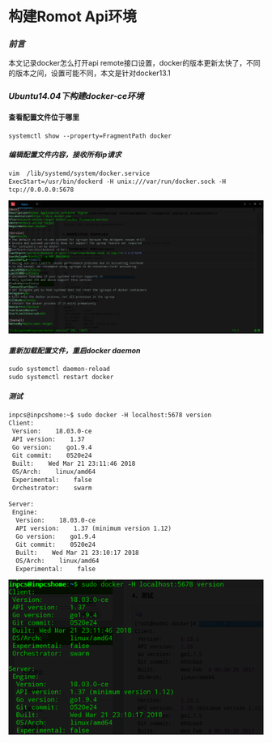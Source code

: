# 构建Romot Api环境

### _前言_

本文记录docker怎么打开api remote接口设置，docker的版本更新太快了，不同的版本之间，设置可能不同，本文是针对docker13.1

### _Ubuntu14.04下构建docker-ce环境_

#### 查看配置文件位于哪里

```
systemctl show --property=FragmentPath docker
```

#### _编辑配置文件内容，接收所有ip请求_

```
vim  /lib/systemd/system/docker.service 
ExecStart=/usr/bin/dockerd -H unix:///var/run/docker.sock -H tcp://0.0.0.0:5678
```
![](/my-docker-practice/build-base-env/static/remotApi测试.png)

#### _重新加载配置文件，重启docker daemon_

```
sudo systemctl daemon-reload 
sudo systemctl restart docker
```

#### _测试_

```
inpcs@inpcshome:~$ sudo docker -H localhost:5678 version
Client:
 Version:    18.03.0-ce
 API version:    1.37
 Go version:    go1.9.4
 Git commit:    0520e24
 Built:    Wed Mar 21 23:11:46 2018
 OS/Arch:    linux/amd64
 Experimental:    false
 Orchestrator:    swarm

Server:
 Engine:
  Version:    18.03.0-ce
  API version:    1.37 (minimum version 1.12)
  Go version:    go1.9.4
  Git commit:    0520e24
  Built:    Wed Mar 21 23:10:17 2018
  OS/Arch:    linux/amd64
  Experimental:    false
```

![](/my-docker-practice/build-base-env/static/remotApi.png)

